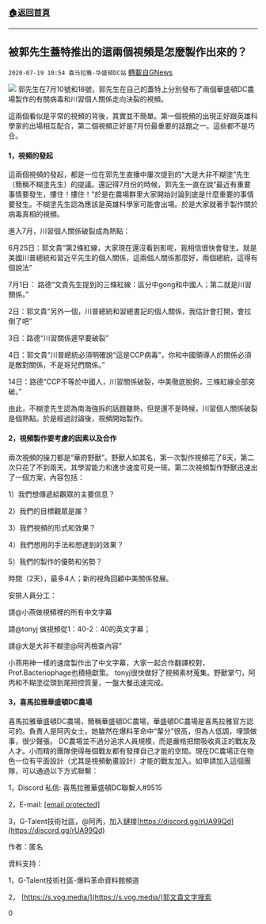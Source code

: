 ###  [:house:返回首頁](https://github.com/ourhimalayas/txt)
---

## 被郭先生蓋特推出的這兩個視頻是怎麼製作出來的？
`2020-07-19 10:54 喜马拉雅-华盛顿DC站` [轉載自GNews](https://gnews.org/zh-hant/269798/)

![](https://s3.amazonaws.com/gnews-media-offload/wp-content/uploads/2020/07/19104814/DC%E8%A7%86%E9%A2%913-1.jpg)
郭先生在7月10號和18號，郭先生在自己的蓋特上分別發布了兩個華盛頓DC農場製作的有關病毒和川習個人關係走向決裂的視頻。

這兩個看似是平常的視頻的背後，其實並不簡單。第一個視頻的出現正好跟英雄科學家的出場相互配合，第二個視頻正好是7月份最重要的話題之一。這些都不是巧合。

####  **1，視頻的發起** 

這兩個視頻的發起，都是一位在郭先生直播中屢次提到的“大是大非不糊塗”先生（簡稱不糊塗先生）的提議。還記得7月份的時候，郭先生一直在說“最近有重要事情要發生，摟住！摟住！”於是在農場群里大家開始討論到底是什麼重要的事情要發生。不糊塗先生認為應該是英雄科學家可能會出場。於是大家就著手製作關於病毒真相的視頻。

進入7月，川習個人關係破裂成為熱點：

6月25日：郭文貴“第2條紅線，大家現在還沒看到影呢，我相信很快會發生。就是美國川普總統和習近平先生的個人關係，這兩個人關係那麼好，兩個總統，這得有個說法”

7月1日： 路德“文貴先生提到的三條紅線：區分中gong和中國人；第二就是川習關係。”

2日：郭文貴“另外一個，川普總統和習總書記的個人關係，我估計會打開，會拉倒了吧”

3日：路德“川習關係遲早要破裂”

4日：郭文貴“川普總統必須明確說“這是CCP病毒”，你和中國領導人的關係必須是敵對關係，不是哥兒們關係。”

14日：路德“CCP不等於中國人，川習關係破裂，中美徹底脫鉤，三條紅線全部突破。”

由此，不糊塗先生認為南海強拆的話題雖熱，但是還不是時候，川習個人關係破裂是個熱點。於是經過討論後，視頻開始製作。

####  **2，視頻製作要考慮的因素以及合作** 

兩次視頻的操刀都是“華府野獸”。野獸人如其名，第一次製作視頻花了8天，第二次只花了不到兩天。其學習能力和進步速度可見一斑。第二次視頻製作野獸迅速出了一個方案，內容包括：

1）我們想傳遞給觀眾的主要信息？

2）我們的目標觀眾是誰？

3）我們視頻的形式和效果？

4）我們想用的手法和想達到的效果？

5）我們的製作的優勢和劣勢？

時間（2天），最多4人；新的視角回顧中美關係發展。

安排人員分工：

請@小燕做視頻裡的所有中文字幕

請@tonyj 做視頻從1：40-2：40的英文字幕；

請@大是大非不糊塗@阿丙檢查內容”

小燕用神一樣的速度製作出了中文字幕，大家一起合作翻譯校對，Prof.Bacteriophage也積極獻策。 tonyj很快做好了視頻素材蒐集。野獸掌勺，阿丙和不糊塗從頭到尾把控質量，一盤大餐迅速完成。

####  **3，喜馬拉雅華盛頓DC農場** 

喜馬拉雅華盛頓DC農場，簡稱華盛頓DC農場，華盛頓DC農場是喜馬拉雅官方認可的。負責人是阿丙女士。她雖然在爆料革命中“輩分”很高，但為人低調，埋頭做事，很少聲張。 DC農場並不過分追求人員規模，而是嚴格把關吸收真正的戰友及人才。小而精的團隊使得毎個戰友都有發揮自己才能的空間。現在DC農場正在物色一位有平面設計（尤其是視頻動畫設計）才能的戰友加入。如申請加入這個團隊，可以通過以下方式聯繫：

1，Discord 私信: 喜馬拉雅華盛頓DC聯繫人#9515

2，E-mail: [\[email protected\]](/cdn-cgi/l/email-protection#94fcfdf9f5f8f5edf5bae3f5e7fcfdfaf3e0fbfaf0f7d4f3f9f5fdf8baf7fbf9)

3，G-Talent技術社區，@阿丙，加入鏈接[https://discord.gg/rUA99Qd](https://discord.gg/rUA99Qd)

作者：匿名

資料支持：

1，G-Talent技術社區-爆料革命資料館頻道

2， [https://s.vog.media/](https://s.vog.media/)郭文貴文字搜索

0
